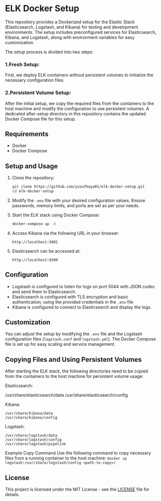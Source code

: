 # ELK Docker Setup

This repository provides a Dockerized setup for the Elastic Stack (Elasticsearch, Logstash, and Kibana) for testing and development environments. The setup includes preconfigured services for Elasticsearch, Kibana, and Logstash, along with environment variables for easy customization.

The setup process is divided into two steps:

### 1.Fresh Setup:
    
First, we deploy ELK containers without persistent volumes to initialize the necessary configuration files.

### 2.Persistent Volume Setup:

After the initial setup, we copy the required files from the containers to the host machine and modify the configuration to use persistent volumes. A dedicated after-setup directory in this repository contains the updated Docker Compose file for this setup.

## Requirements
- Docker
- Docker Compose

## Setup and Usage

1. Clone the repository:

    ```bash
    git clone https://github.com/yusufkaya01/elk-docker-setup.git
    cd elk-docker-setup
    ```

2. Modify the `.env` file with your desired configuration values. Ensure passwords, memory limits, and ports are set as per your needs.

3. Start the ELK stack using Docker Compose:

    ```bash
    docker-compose up -d
    ```

4. Access Kibana via the following URL in your browser:

    ```
    http://localhost:5601
    ```

5. Elasticsearch can be accessed at:

    ```
    http://localhost:9200
    ```

## Configuration

- Logstash is configured to listen for logs on port 5044 with JSON codec and send them to Elasticsearch.
- Elasticsearch is configured with TLS encryption and basic authentication, using the provided credentials in the `.env` file
- Kibana is configured to connect to Elasticsearch and display the logs.

## Customization

You can adjust the setup by modifying the `.env` file and the Logstash configuration files (`logstash.conf` and `logstash.yml`). The Docker Compose file is set up for easy scaling and service management.

## Copying Files and Using Persistent Volumes

After starting the ELK stack, the following directories need to be copied from the containers to the host machine for persistent volume usage:

Elasticsearch:

/usr/share/elasticsearch/data
/usr/share/elasticsearch/config

Kibana:

```
/usr/share/kibana/data
/usr/share/kibana/config
```

Logstash:

```
/usr/share/logstash/data
/usr/share/logstash/config
/usr/share/logstash/pipeline
```

Example Copy Command
Use the following command to copy necessary files from a running container to the host machine:
`docker cp logstash:/usr/share/logstash/config <path-to-copy>/`

## License

This project is licensed under the MIT License - see the [LICENSE](LICENSE) file for details.
